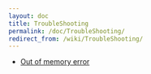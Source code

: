 ```yaml
---
layout: doc
title: TroubleShooting
permalink: /doc/TroubleShooting/
redirect_from: /wiki/TroubleShooting/
---
```


-   [Out of memory error](/doc/OutOfmemory)

